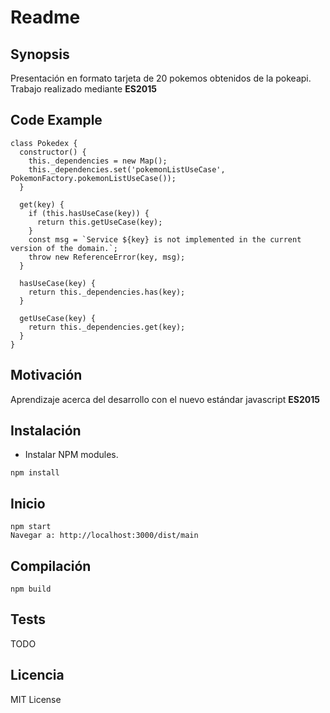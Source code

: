 # Readme

## Synopsis

Presentación en formato tarjeta de 20 pokemos obtenidos de la pokeapi. 
Trabajo realizado mediante **ES2015**

## Code Example

```
class Pokedex {
  constructor() {
    this._dependencies = new Map();
    this._dependencies.set('pokemonListUseCase', PokemonFactory.pokemonListUseCase());
  }

  get(key) {
    if (this.hasUseCase(key)) {
      return this.getUseCase(key);
    }
    const msg = `Service ${key} is not implemented in the current version of the domain.`;
    throw new ReferenceError(key, msg);
  }
  
  hasUseCase(key) {
    return this._dependencies.has(key);
  }
  
  getUseCase(key) {
    return this._dependencies.get(key);
  }
}

```

## Motivación

Aprendizaje acerca del desarrollo con el nuevo estándar javascript **ES2015**
 
## Instalación



* Instalar NPM modules.
```
npm install
```

## Inicio

```
npm start
Navegar a: http://localhost:3000/dist/main
```

## Compilación
```
npm build
```

## Tests
TODO


## Licencia
MIT License